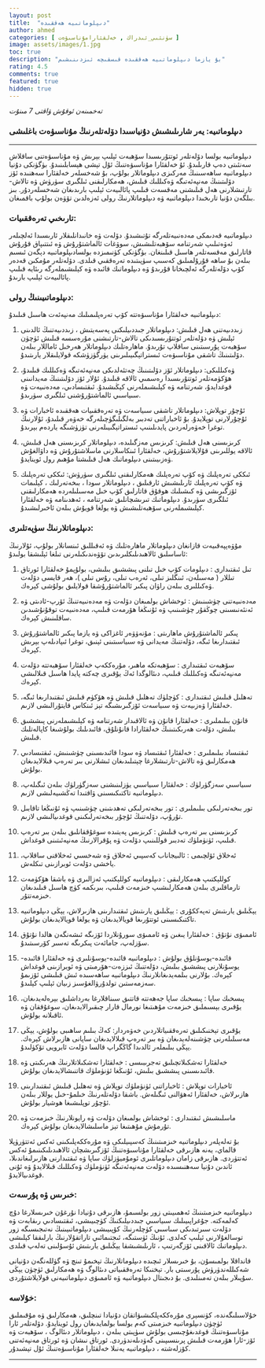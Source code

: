 ```yaml
---
layout: post
title:  "دىپلوماتىيە ھەققىدە"
author: ahmed
categories: [ سۈنئىي_ئىدراك , خەلقئارامۇناسىۋەت ]
image: assets/images/1.jpg
toc: true
description: "بۇ يازما دىپلوماتىيە ھەققىدە قىسقىچە ئىزدىنىشىم"
rating: 4.5
comments: true
featured: true
hidden: true
---
```

_تەخمىنەن ئوقۇش ۋاقتى 7 مىنۇت_

### دىپلوماتىيە: يەر شارىلىشىش دۇنياسىدا دۆلەتلەرنىڭ مۇناسىۋەت باغلىشى

---

دىپلوماتىيە بولسا دۆلەتلەر ئوتتۇرىسىدا سۆھبەت ئېلىپ بېرىش ۋە مۇناسىۋەتنى ساقلاش سەنئىتى دەپ قارىلىدۇ. ئۇ خەلقئارا مۇناسىۋەتنىڭ ئۇل تېشى ھېسابلىنىدۇ. بۈگۈنكى دۇنيا دىپلوماتىيە ساھەسىنىڭ مەركىزى دىپلوماتلار بولۇپ، بۇ شەخسلەر خەلقئارا سەھنىدە ئۆز دۆلىتىنىڭ مەنپەئەتىگە ۋەكىللىك قىلىش، ھەمكارلىقنى ئىلگىرى سۈرۈش ۋە تالاش-تارتىشلارنى ھەل قىلىشنى مەقسەت قىلىپ پائالىيەت ئېلىپ بارىدىغان شەخسلەردۇر. بىز بىلگەن دۇنيا تارىخىدا دىپلوماتىيە ۋە دىپلوماتلارنىڭ رولى ئەزەلدىن تۆۋەن بولۇپ باقمىغان.

###  تارىخىي تەرەققىيات:

دىپلوماتىيە قەدىمكى مەدەنىيەتلەرگە تۇتىشىدۇ. دۆلەت ۋە خانىدانلىقلار ئارىسىدا ئەلچىلەر ئەۋەتىلىپ شەرتنامە سۆھبەتلىشىش، سوۋغات ئالماشتۇرۇش ۋە ئىتتىپاق قۇرۇش قاتارلىق مەقسەتلەر ھاسىل قىلىنغان. بۈگۈنكى كۈنىمىزدە بولسادىپلوماتىيە دېگەن ئىسىم بىلەن بۇ ساھە قۇرۇلمىلىق كەسىپ سۈپىتىدە تەرەققىي قىلدى. دۆلەتلەر مۇمكىن قەدەر كۆپ دۆلەتلەرگە ئەلچىخانا قۇرىدۇ ۋە دىپلوماتىك قائىدە ۋە كېلىشىملەرگە رىئايە قىلىپ پائالىيەت ئېلىپ بارىدۇ.

###  دىپلوماتىيىنىڭ رولى:

دىپلوماتىيە خەلقئارا مۇناسىۋەتتە كۆپ تەرەپلىمىلىك مەنپەئەت ھاسىل قىلىدۇ:

1. زىددىيەتنى ھەل قىلىش:  دىپلوماتلار جىددىيلىكنى پەسەيتىش ، زىددىيەتنىڭ ئالدىنى ئېلىش ۋە دۆلەتلەر ئوتتۇرىسىدىكى تالاش-تارتىشنى مۇرەسسە قىلىش ئۈچۈن سۆھبەت پۇرسىتىنى ساقلاپ تۇرىدۇ. ماھارەتلىك دىپلوماتلار ھەرخىل ئاماللار بىلەن دۆلىتىنىڭ تاشقى مۇناسىۋەت ئىستراتېگىيىلىرىنى يۈرگۈزۈشكە قولايلىقلار يارىتىدۇ.

2. ۋەكىللىكى:  دىپلوماتلار ئۆز دۆلىتىنىڭ چەتئەلدىكى مەنپەئەتىگە ۋەكىللىك قىلىدۇ، ھۆكۈمەتلەر ئوتتۇرىسىدا رەسمىي ئالاقە قىلىدۇ. ئۇلار ئۆز دۆلىتىنىڭ مەيدانىنى قوغدايدۇ، شەرتنامە ۋە كېلىشىملەرنى كېڭىشىدۇ. ئىقتىسادىي، مەدەنىيەت ۋە سىياسىي ئالماشتۇرۇشنى ئىلگىرى سۈرىدۇ.

3. ئۇچۇر توپلاش:  دىپلوماتلار تاشقى سىياسەت ۋە تەرەققىيات ھەققىدە ئاخبارات ۋە ئۇچۇرلارنى توپلايدۇ. بۇ ئاخباراتنى تەدبىر بەلگىلىگۈچىلەرگە خەۋەر قىلىدۇ، ئۇلارنىڭ توغرا خەۋەرلەردىن پايدىلىنىپ ئىستراتېگىيىلەرنى تۈزۈشىگە ياردەم بېرىدۇ.

4. كرىزىسنى ھەل قىلىش:  كرىزىس مەزگىلىدە، دىپلوماتلار كرىزىسنى ھەل قىلىش، ئالاقە يوللىرىنى قۇلايلاشتۇرۇش، خەلقئارا ئىنكاسلارنى ماسلاشتۇرۇش ۋە داۋالغۇش ۋەزىيىتىنى دىپلوماتىك ھەل قىلىشتا مۇھىم رول ئوينايدۇ.

5. ئىككى تەرەپلىك ۋە كۆپ تەرەپلىك ھەمكارلىقنى ئىلگىرى سۈرۈش:  ئىككى تەرەپلىك ۋە كۆپ تەرەپلىك ئارىلىشىش ئارقىلىق ، دىپلوماتلار سودا ، بىخەتەرلىك ، كېلىمات ئۆزگىرىشى ۋە كىشىلىك ھوقۇق قاتارلىق كۆپ خىل مەسىلىلەردە ھەمكارلىقنى ئىلگىرى سۈرىدۇ. دىپلوماتىك تىرىشچانلىق شەرتنامە ، ئەھدىنامە ۋە خەلقئارا كېلىشىملەرنى سۆھبەتلىشىش ۋە يولغا قويۇش بىلەن ئاخىرلىشىدۇ.

### دىپلوماتلارنىڭ سۈپەتلىرى:

مۇۋەپپەقىيەت قازانغان دىپلوماتلار ماھارەتلىك ۋە ئەقىللىق ئىنسانلار بولۇپ، ئۇلارنىڭ ئاساسلىق ئالاھىدىلىكلىرىدىن تۆۋەندىكىلەرنى تىلغا ئېلىشقا بولىدۇ:

1. تىل ئىقتىدارى : دىپلومات كۆپ خىل تىلنى پىششىق بىلىشى، بولۇپمۇ خەلقئارا ئورتاق تىللار ( مەسىلەن، ئىنگلىز تىلى، ئەرەب تىلى، رۇس تىلى )، ھەر قايسى دۆلەت ۋەكىللىرى بىلەن راۋان پىكىر ئالماشتۇرۇشقا قولايلىق بولۇشى كېرەك.

2. مەدەنىيەتنى چۈشىنىش : ئوخشاش بولمىغان دۆلەت ۋە مەدەنىيەتنىڭ ئۆرپ-ئادىتى ۋە ئەنئەنىسىنى چوڭقۇر چۈشىنىپ ۋە ئۇنىڭغا ھۆرمەت قىلىپ، مەدەنىيەت توقۇنۇشىدىن ساقلىنىش كېرەك.

3. پىكىر ئالماشتۇرۇش ماھارىتى : مۇنەۋۋەر ئاغزاكى ۋە يازما پىكىر ئالماشتۇرۇش ئىقتىدارىغا ئىگە، دۆلەتنىڭ مەيدانى ۋە سىياسىتىنى ئېنىق، توغرا ئىپادىلەپ بېرىش كېرەك.

4. سۆھبەت ئىقتىدارى : سۆھبەتكە ماھىر، مۇرەككەپ خەلقئارا سۆھبەتتە دۆلەت مەنپەئەتىگە ۋەكىللىك قىلىپ، دىئالوگدا ئەڭ يۇقىرى چەكتە پايدا ھاسىل قىلالىشى كېرەك.

5.  تەھلىل قىلىش ئىقتىدارى  : كۈچلۈك تەھلىل قىلىش ۋە ھۆكۈم قىلىش ئىقتىدارىغا ئىگە، خەلقئارا ۋەزىيەت ۋە سىياسەت ئۆزگىرىشىگە تېز ئىنكاس قايتۇرالىشى لازىم.

6. قانۇن بىلىملىرى : خەلقئارا قانۇن ۋە ئالاقىدار شەرتنامە ۋە كېلىشىملەرنى پىششىق بىلىش، دۆلەت ھەرىكىتىنىڭ خەلقئارادا قانۇنلۇق، قائىدىلىك بولۇشىغا كاپالەتلىك قىلىش.

7. ئىقتىساد بىلىملىرى : خەلقئارا ئىقتىساد ۋە سودا قائىدىسىنى چۈشىنىش، ئىقتىسادىي ھەمكارلىق ۋە تالاش-تارتىشلارغا چېتىلىدىغان ئىشلارنى بىر تەرەپ قىلالايدىغان بولۇش.

8. سىياسىي سەزگۈرلۈك : خەلقئارا سىياسىي يۈزلىنىشنى سەزگۈرلۈك بىلەن ئىگىلەپ، دىپلوماتىيە تاكتىكىسىنى ۋاقتىدا تەڭشىيەلىشى لازىم.

9. تور بىخەتەرلىكى بىلىملىرى : تور بىخەتەرلىكى تەھدىتىنى چۈشىنىپ ۋە ئۇنىڭغا تاقابىل تۇرۇپ، دۆلەتنىڭ ئۇچۇر بىخەتەرلىكىنى قوغدىيالىشى لازىم.

10. كرىزىسنى بىر تەرەپ قىلىش : كرىزىس پەيتىدە سوغۇققانلىق بىلەن بىر تەرەپ قىلىپ، ئۈنۈملۈك تەدبىر قوللىنىپ دۆلەت ۋە پۇقرالارنىڭ مەنپەئىتىنى قوغداش.

11. ئەخلاق ئۆلچىمى : ئالىيجاناب كەسپىي ئەخلاق ۋە شەخسىي ئەخلاقنى ساقلاپ، ياخشى دۆلەت ئوبرازىنى تىكلەش.

12.  كوللېكتىپ ھەمكارلىقى : دىپلوماتىيە كوللېكتىپ ئەزالىرى ۋە باشقا ھۆكۈمەت تارماقلىرى بىلەن ھەمكارلىشىپ خىزمەت قىلىپ، بىرىكمە كۈچ ھاسىل قىلىدىغان خىزمەتتۇر.

13. يېڭىلىق يارىتىش تەپەككۇرى : يېڭىلىق يارىتىش ئىقتىدارىنى ھازىرلاش، يېڭى دىپلوماتىيە تاكتىكىسىنى ئوتتۇرىغا قويالايدىغان ۋە يولغا قويالايدىغان بولۇش.

14. ئاممىۋى نۇتۇق : خەلقئارا يىغىن ۋە ئاممىۋى سورۇنلاردا ئۆزىگە ئىشەنگەن ھالدا نۇتۇق سۆزلەپ، جامائەت پىكرىگە تەسىر كۆرسىتىدۇ.

15. قائىدە-يوسۇنلۇق بولۇش : دىپلوماتىيە قائىدە-يوسۇنلىرى ۋە خەلقئارا قائىدە-يوسۇنلارنى پىششىق بىلىش، دۆلەتنىڭ ئىززەت-ھۆرمىتى ۋە ئوبرازىنى قوغداش كېرەك. بۇلارنى بىلمەيدىغانلارنىڭ دىپلوماتىيە ساھەسىدە ئىش قىلىشى ئۆزىمۇ سەزمەستىن تولدۇرۋالغۇسىز زىيان ئېلىپ كېلىدۇ.

16. پىسخىك ساپا : پىسخىك ساپا جەھەتتە قاتتىق سىناقلارغا بەرداشلىق بېرەلەيدىغان، يۇقىرى بېسىملىق خىزمەت مۇھىتىغا نورمال قارار چىقىرالايدىغان، سوغۇققان ۋە ئاقىلانە  بولۇش.

17. يۇقىرى تېخنىكىلىق تەرەققىياتلاردىن خەۋەردار: كەڭ بىلىم ساھىبى بولۇش، يېڭى مەسىلىلەرنى چۈشىنەلەيدىغان ۋە بىر تەرەپ قىلالايدىغان ساپانى ھازىرلاش كېرەك. يېڭى بىلىملەر ئالدىدا گاڭگراپ قالسا دۆلەت ئابرويى تۆكۈلىدۇ.

18. خەلقئارا تەشكىلاتچىلىق تەجرىبىسى : خەلقئارا تەشكىلاتلارنىڭ ھەرىكىتى ۋە قائىدىسىنى پىششىق بىلىش، ئۇنىڭغا ئۈنۈملۈك قاتنىشالايدىغان بولۇش.

19. ئاخبارات توپلاش : ئاخباراتنى ئۈنۈملۈك توپلاش ۋە تەھلىل قىلىش ئىقتىدارىنى ھازىرلاش، خەلقئارا ئەھۋالنى ئىگىلەش. باشقا دۆلەتلەرنىڭ خىلمۇ-خىل يوللار بىلەن ئۇچۇر توپلىشىغا ھوشيار بولۇش.

20. ماسلىشىش ئىقتىدارى : ئوخشاش بولمىغان دۆلەت ۋە رايونلارنىڭ خىزمەت ۋە تۇرمۇش مۇھىتىغا تېز ماسلىشالايدىغان بولۇش كېرەك.

بۇ تەلەپلەر دىپلوماتىيە خىزمىتىنىڭ كەسپىيلىكى ۋە مۇرەككەپلىكىنى ئەكس ئەتتۈرۈپلا قالماي، يەنە ھازىرقى خەلقئارا مۇناسىۋەتنىڭ ئۆزگىرىشچان ئالاھىدىلىكىنىمۇ ئەكس ئەتتۈردى. ھازىرقى زامان دىپلوماتلىرى ئومۇميۈزلۈك ساپا ۋە ئىقتىدارنى ھازىرلىغاندىلا، ئاندىن دۇنيا سەھنىسىدە دۆلەت مەنپەئەتىگە ئۈنۈملۈك ۋەكىللىك قىلالايدۇ ۋە ئۇنى قوغدىيالايدۇ.



### خىرىس ۋە پۇرسەت:

دىپلوماتىيە خىزمىتىنىڭ  ئەھمىيىتى زور بولسىمۇ، ھازىرقى دۇنيادا نۇرغۇن خىرىسلارغا دۇچ كەلمەكتە. جۇغراپىيىلىك سىياسىي جىددىيلىكنىڭ كۈچىيىشى، ئىقتىسادىي رىقابەت ۋە دۆلەت سىرتىدىكى سىاسىي كۈچلەرنىڭ كۆپىيىشى دىپلوماتىيىنىڭ نەتىجىسىگە زور توسالغۇلارنى ئېلىپ كەلدى. ئۇنىڭ ئۈستىگە، ئىجتىمائىي تاراتقۇلارنىڭ بارلىققا كېلىشى دىپلوماتىك ئالاقىنى ئۆزگەرتىپ ، ئارىلىشىشقا يېڭىلىق يارىتىش ئۇسۇلىنى تەلەپ قىلدى.

قانداقلا بولمىسۇن، بۇ خىرىسلار ئىچىدە دىپلوماتلارنىڭ تېخىمۇ تىنچ ۋە گۈللەنگەن دۇنيانى شەكىللەندۈرۈش پۇرسىتى بار. تېخنىكا تەرەققىياتى دىئالوگ ۋە ھەمكارلىق ئۈچۈن يېڭى سۇپىلار بىلەن تەمىنلىدى. بۇ دىجىتال دىپلوماتىيە ۋە ئاممىۋى دىپلوماتىيەنى قولايلاشتۇردى.

### خۇلاسە:

خۇلاسىلىگەندە، كۈنسېرى مۇرەككەپلكىشىۋاتقان دۇنيادا تىنچلىق، ھەمكارلىق ۋە مۇقىملىق ئۈچۈن دىپلوماتىيە خىزمىتى كەم بولسا بولمايدىغان رول ئوينايدۇ. دۆلەتلەر ئارا مۇناسىۋەتنىڭ قوغدىغۇچىسى بولۇش سۈپىتى بىلەن ، دىپلوماتلار دىئالوگ ، سۆھبەت ۋە ئۆز-ئارا ھۆرمەت قىلىش پرىنسىپىنى گەۋدىلەندۈردى. ئورتاق نىشان ۋە ئورتاق مەنپەئەتنى كۆزلەشتە ، دىپلوماتىيە يەنىلا خەلقئارا مۇناسىۋەتنىڭ ئۇل تېشىدۇر.

---




<style type="text/css" media="screen">
.row {
	direction: rtl !important;
	text-align: justify !important;
	font-family: 'alkatip' !important;
    text-indent: 30px !important;
    
}
.article-post {
     font-size: 0.89em !important;
}
</style>